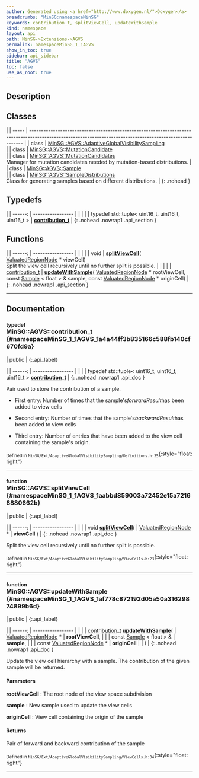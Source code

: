```yaml
---
author: Generated using <a href="http://www.doxygen.nl/">Doxygen</a>
breadcrumbs: "MinSG:namespaceMinSG"
keywords: contribution_t, splitViewCell, updateWithSample
kind: namespace
layout: api
path: MinSG->Extensions->AGVS
permalink: namespaceMinSG_1_1AGVS
show_in_toc: true
sidebar: api_sidebar
title: "AGVS"
toc: false
use_as_root: true
---
```


## Description





## Classes

|
| ----- | --------------------------------------------------------------------------------------------------------------------------------------------------------- | 
| class | [MinSG::AGVS::AdaptiveGlobalVisibilitySampling](classMinSG_1_1AGVS_1_1AdaptiveGlobalVisibilitySampling) <br/>                                             | 
| class | [MinSG::AGVS::MutationCandidate](classMinSG_1_1AGVS_1_1MutationCandidate) <br/>                                                                           | 
| class | [MinSG::AGVS::MutationCandidates](classMinSG_1_1AGVS_1_1MutationCandidates) <br/> Manager for mutation candidates needed by mutation-based distributions. | 
| class | [MinSG::AGVS::Sample](classMinSG_1_1AGVS_1_1Sample) <br/>                                                                                                 | 
| class | [MinSG::AGVS::SampleDistributions](classMinSG_1_1AGVS_1_1SampleDistributions) <br/> Class for generating samples based on different distributions.        | 
{: .nohead }

## Typedefs

|
| ------: | ----------------- |
|  | |
| typedef std::tuple< uint16_t, uint16_t, uint16_t > | **[contribution_t](#namespaceMinSG_1_1AGVS_1a4a44ff3b835166c588fb140cf670fd9a)**  |
{: .nohead .nowrap1 .api_section }


## Functions

|
| ------: | ----------------- |
|  | |
| void | **[splitViewCell](#namespaceMinSG_1_1AGVS_1aabbd859003a72452e15a72168880662b)**( [ValuatedRegionNode](classMinSG_1_1ValuatedRegionNode) * viewCell) <br/> Split the view cell recursively until no further split is possible. |
|  | |
| [contribution_t](namespaceMinSG_1_1AGVS#namespaceMinSG_1_1AGVS_1a4a44ff3b835166c588fb140cf670fd9a) | **[updateWithSample](#namespaceMinSG_1_1AGVS_1af778c872192d05a50a31629874899b6d)**( [ValuatedRegionNode](classMinSG_1_1ValuatedRegionNode) * rootViewCell, const [Sample](classMinSG_1_1AGVS_1_1Sample) < float > & sample, const [ValuatedRegionNode](classMinSG_1_1ValuatedRegionNode) * originCell) |
{: .nohead .nowrap1 .api_section }


-------------------------------------------------------------------

## Documentation

### <small>typedef</small><br/> MinSG::AGVS::contribution_t {#namespaceMinSG_1_1AGVS_1a4a44ff3b835166c588fb140cf670fd9a}

| public |
{:.api_label}

|
| ------: | ----------------- |
|  |
| typedef std::tuple< uint16_t, uint16_t, uint16_t > **[contribution_t](#namespaceMinSG_1_1AGVS_1a4a44ff3b835166c588fb140cf670fd9a)**  |
{: .nohead .nowrap1 .api_doc }



Pair used to store the contribution of a sample.

* First entry: Number of times that the sample's*forwardResult*has been added to view cells


* Second entry: Number of times that the sample's*backwardResult*has been added to view cells


* Third entry: Number of entries that have been added to the view cell containing the sample's origin.







<sub>Defined in `MinSG/Ext/AdaptiveGlobalVisibilitySampling/Definitions.h:35`</sub>{:style="float: right"}

-------------------------------------------------------------------

### <small>function</small><br/> MinSG::AGVS::splitViewCell {#namespaceMinSG_1_1AGVS_1aabbd859003a72452e15a72168880662b}

| public |
{:.api_label}

|
| ------: | ----------------- |
|  |
| void **[splitViewCell](#namespaceMinSG_1_1AGVS_1aabbd859003a72452e15a72168880662b)**( |  [ValuatedRegionNode](classMinSG_1_1ValuatedRegionNode) * | **viewCell** ) |
{: .nohead .nowrap1 .api_doc }

Split the view cell recursively until no further split is possible.





<sub>Defined in `MinSG/Ext/AdaptiveGlobalVisibilitySampling/ViewCells.h:23`</sub>{:style="float: right"}

-------------------------------------------------------------------

### <small>function</small><br/> MinSG::AGVS::updateWithSample {#namespaceMinSG_1_1AGVS_1af778c872192d05a50a31629874899b6d}

| public |
{:.api_label}

|
| ------: | ----------------- |
|  |
| [contribution_t](namespaceMinSG_1_1AGVS#namespaceMinSG_1_1AGVS_1a4a44ff3b835166c588fb140cf670fd9a) **[updateWithSample](#namespaceMinSG_1_1AGVS_1af778c872192d05a50a31629874899b6d)**( |  [ValuatedRegionNode](classMinSG_1_1ValuatedRegionNode) * | **rootViewCell**, |
| | const [Sample](classMinSG_1_1AGVS_1_1Sample) < float > & | **sample**, |
| | const [ValuatedRegionNode](classMinSG_1_1ValuatedRegionNode) * | **originCell** |
|   ) |
{: .nohead .nowrap1 .api_doc }



Update the view cell hierarchy with a sample. The contribution of the given sample will be returned.


#### Parameters
**rootViewCell**
:  The root node of the view space subdivision



**sample**
:  New sample used to update the view cells



**originCell**
:  View cell containing the origin of the sample




#### Returns
Pair of forward and backward contribution of the sample





<sub>Defined in `MinSG/Ext/AdaptiveGlobalVisibilitySampling/ViewCells.h:34`</sub>{:style="float: right"}

-------------------------------------------------------------------

